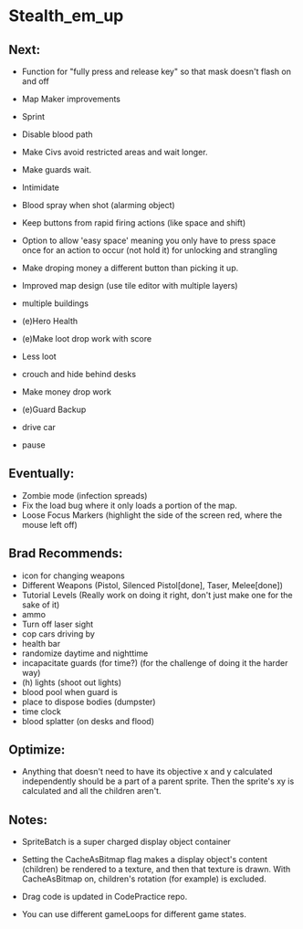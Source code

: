 Stealth_em_up
=============


## Next:

* Function for "fully press and release key" so that mask doesn't flash on and off
* Map Maker improvements
* Sprint
* Disable blood path
* Make Civs avoid restricted areas and wait longer.
* Make guards wait.
* Intimidate

* Blood spray when shot (alarming object)
* Keep buttons from rapid firing actions (like space and shift)
* Option to allow 'easy space' meaning you only have to press space once for an action to occur (not hold it) for unlocking and strangling
* Make droping money a different button than picking it up.
* Improved map design (use tile editor with multiple layers)
* multiple buildings
* (e)Hero Health
* (e)Make loot drop work with score
* Less loot
* crouch and hide behind desks
* Make money drop work
* (e)Guard Backup
* drive car
* pause
  
## Eventually:
* Zombie mode (infection spreads)
* Fix the load bug where it only loads a portion of the map.
* Loose Focus Markers (highlight the side of the screen red, where the mouse left off)

## Brad Recommends:
* icon for changing weapons
* Different Weapons (Pistol, Silenced Pistol[done], Taser, Melee[done])
* Tutorial Levels (Really work on doing it right, don't just make one for the sake of it)
* ammo
* Turn off laser sight
* cop cars driving by
* health bar
* randomize daytime and nighttime
* incapacitate guards (for time?) (for the challenge of doing it the harder way)
* (h) lights (shoot out lights)
* blood pool when guard is 
* place to dispose bodies (dumpster)
* time clock
* blood splatter (on desks and flood)

## Optimize:
* Anything that doesn't need to have its objective x and y calculated independently should be a part of a parent sprite.  Then the sprite's xy is calculated and all the children aren't.

## Notes:
* SpriteBatch is a super charged display object container
* Setting the CacheAsBitmap flag makes a display object's content (children) be rendered to a texture, and then that texture is drawn.  With CacheAsBitmap on, children's rotation (for example) is excluded.

* Drag code is updated in CodePractice repo.
* You can use different gameLoops for different game states.
